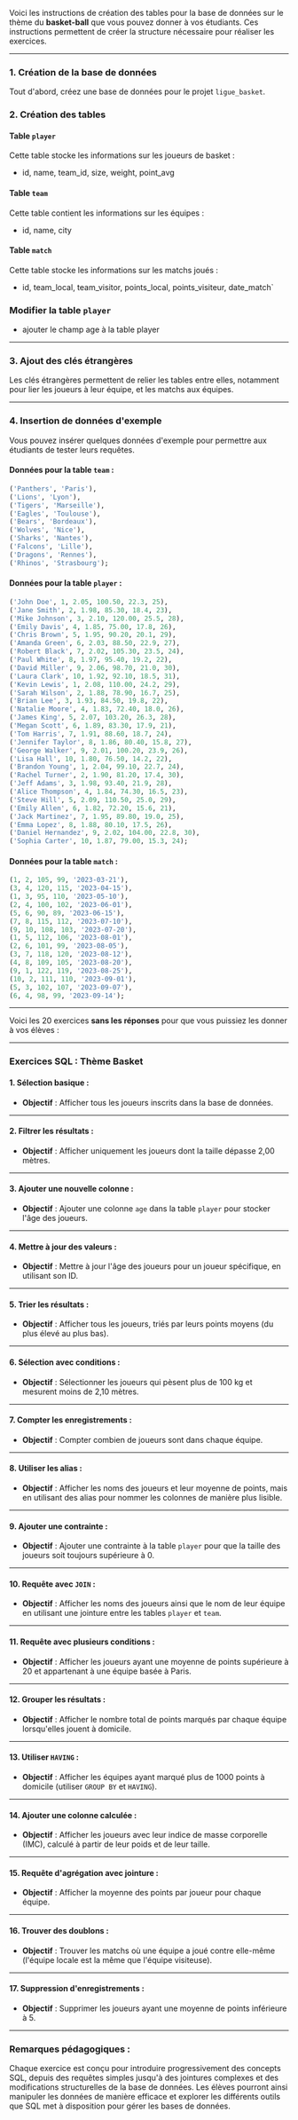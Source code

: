 Voici les instructions de création des tables pour la base de données sur le thème du **basket-ball** que vous pouvez donner à vos étudiants. Ces instructions permettent de créer la structure nécessaire pour réaliser les exercices.

---

### **1. Création de la base de données**

Tout d'abord, créez une base de données pour le projet `ligue_basket`.

### **2. Création des tables**

#### **Table `player`**

Cette table stocke les informations sur les joueurs de basket :

-   id, name, team_id, size, weight, point_avg

#### **Table `team`**

Cette table contient les informations sur les équipes :

-   id, name, city

#### **Table `match`**

Cette table stocke les informations sur les matchs joués :

-   id, team_local, team_visitor, points_local, points_visiteur, date_match`

### **Modifier la table `player`**

- ajouter le champ age à la table player

---

### **3. Ajout des clés étrangères**

Les clés étrangères permettent de relier les tables entre elles, notamment pour lier les joueurs à leur équipe, et les matchs aux équipes.

---

### **4. Insertion de données d'exemple**

Vous pouvez insérer quelques données d'exemple pour permettre aux étudiants de tester leurs requêtes.

#### **Données pour la table `team` :**

```sql
('Panthers', 'Paris'),
('Lions', 'Lyon'),
('Tigers', 'Marseille'),
('Eagles', 'Toulouse'),
('Bears', 'Bordeaux'),
('Wolves', 'Nice'),
('Sharks', 'Nantes'),
('Falcons', 'Lille'),
('Dragons', 'Rennes'),
('Rhinos', 'Strasbourg');
```

#### **Données pour la table `player` :**

```sql
('John Doe', 1, 2.05, 100.50, 22.3, 25),
('Jane Smith', 2, 1.98, 85.30, 18.4, 23),
('Mike Johnson', 3, 2.10, 120.00, 25.5, 28),
('Emily Davis', 4, 1.85, 75.00, 17.8, 26),
('Chris Brown', 5, 1.95, 90.20, 20.1, 29),
('Amanda Green', 6, 2.03, 88.50, 22.9, 27),
('Robert Black', 7, 2.02, 105.30, 23.5, 24),
('Paul White', 8, 1.97, 95.40, 19.2, 22),
('David Miller', 9, 2.06, 98.70, 21.0, 30),
('Laura Clark', 10, 1.92, 92.10, 18.5, 31),
('Kevin Lewis', 1, 2.08, 110.00, 24.2, 29),
('Sarah Wilson', 2, 1.88, 78.90, 16.7, 25),
('Brian Lee', 3, 1.93, 84.50, 19.8, 22),
('Natalie Moore', 4, 1.83, 72.40, 18.0, 26),
('James King', 5, 2.07, 103.20, 26.3, 28),
('Megan Scott', 6, 1.89, 83.30, 17.9, 21),
('Tom Harris', 7, 1.91, 88.60, 18.7, 24),
('Jennifer Taylor', 8, 1.86, 80.40, 15.8, 27),
('George Walker', 9, 2.01, 100.20, 23.9, 26),
('Lisa Hall', 10, 1.80, 76.50, 14.2, 22),
('Brandon Young', 1, 2.04, 99.10, 22.7, 24),
('Rachel Turner', 2, 1.90, 81.20, 17.4, 30),
('Jeff Adams', 3, 1.98, 93.40, 21.9, 28),
('Alice Thompson', 4, 1.84, 74.30, 16.5, 23),
('Steve Hill', 5, 2.09, 110.50, 25.0, 29),
('Emily Allen', 6, 1.82, 72.20, 15.6, 21),
('Jack Martinez', 7, 1.95, 89.80, 19.0, 25),
('Emma Lopez', 8, 1.88, 80.10, 17.5, 26),
('Daniel Hernandez', 9, 2.02, 104.00, 22.8, 30),
('Sophia Carter', 10, 1.87, 79.00, 15.3, 24);
```

#### **Données pour la table `match` :**

```sql
(1, 2, 105, 99, '2023-03-21'),
(3, 4, 120, 115, '2023-04-15'),
(1, 3, 95, 110, '2023-05-10'),
(2, 4, 100, 102, '2023-06-01'),
(5, 6, 90, 89, '2023-06-15'),
(7, 8, 115, 112, '2023-07-10'),
(9, 10, 108, 103, '2023-07-20'),
(1, 5, 112, 106, '2023-08-01'),
(2, 6, 101, 99, '2023-08-05'),
(3, 7, 118, 120, '2023-08-12'),
(4, 8, 109, 105, '2023-08-20'),
(9, 1, 122, 119, '2023-08-25'),
(10, 2, 111, 110, '2023-09-01'),
(5, 3, 102, 107, '2023-09-07'),
(6, 4, 98, 99, '2023-09-14');

```

---

Voici les 20 exercices **sans les réponses** pour que vous puissiez les donner à vos élèves :

---

### **Exercices SQL : Thème Basket**

#### **1. Sélection basique :**

-   **Objectif** : Afficher tous les joueurs inscrits dans la base de données.

---

#### **2. Filtrer les résultats :**

-   **Objectif** : Afficher uniquement les joueurs dont la taille dépasse 2,00 mètres.

---

#### **3. Ajouter une nouvelle colonne :**

-   **Objectif** : Ajouter une colonne `age` dans la table `player` pour stocker l'âge des joueurs.

---

#### **4. Mettre à jour des valeurs :**

-   **Objectif** : Mettre à jour l'âge des joueurs pour un joueur spécifique, en utilisant son ID.

---

#### **5. Trier les résultats :**

-   **Objectif** : Afficher tous les joueurs, triés par leurs points moyens (du plus élevé au plus bas).

---

#### **6. Sélection avec conditions :**

-   **Objectif** : Sélectionner les joueurs qui pèsent plus de 100 kg et mesurent moins de 2,10 mètres.

---

#### **7. Compter les enregistrements :**

-   **Objectif** : Compter combien de joueurs sont dans chaque équipe.

---

#### **8. Utiliser les alias :**

-   **Objectif** : Afficher les noms des joueurs et leur moyenne de points, mais en utilisant des alias pour nommer les colonnes de manière plus lisible.

---

#### **9. Ajouter une contrainte :**

-   **Objectif** : Ajouter une contrainte à la table `player` pour que la taille des joueurs soit toujours supérieure à 0.

---

#### **10. Requête avec `JOIN` :**

-   **Objectif** : Afficher les noms des joueurs ainsi que le nom de leur équipe en utilisant une jointure entre les tables `player` et `team`.

---

#### **11. Requête avec plusieurs conditions :**

-   **Objectif** : Afficher les joueurs ayant une moyenne de points supérieure à 20 et appartenant à une équipe basée à Paris.

---

#### **12. Grouper les résultats :**

-   **Objectif** : Afficher le nombre total de points marqués par chaque équipe lorsqu'elles jouent à domicile.

---

#### **13. Utiliser `HAVING` :**

-   **Objectif** : Afficher les équipes ayant marqué plus de 1000 points à domicile (utiliser `GROUP BY` et `HAVING`).

---

#### **14. Ajouter une colonne calculée :**

-   **Objectif** : Afficher les joueurs avec leur indice de masse corporelle (IMC), calculé à partir de leur poids et de leur taille.

---

#### **15. Requête d'agrégation avec jointure :**

-   **Objectif** : Afficher la moyenne des points par joueur pour chaque équipe.

---

#### **16. Trouver des doublons :**

-   **Objectif** : Trouver les matchs où une équipe a joué contre elle-même (l'équipe locale est la même que l'équipe visiteuse).

---

#### **17. Suppression d'enregistrements :**

-   **Objectif** : Supprimer les joueurs ayant une moyenne de points inférieure à 5.

---

### **Remarques pédagogiques :**

Chaque exercice est conçu pour introduire progressivement des concepts SQL, depuis des requêtes simples jusqu'à des jointures complexes et des modifications structurelles de la base de données. Les élèves pourront ainsi manipuler les données de manière efficace et explorer les différents outils que SQL met à disposition pour gérer les bases de données.
